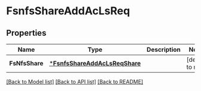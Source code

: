 # FsnfsShareAddAcLsReq

## Properties
Name | Type | Description | Notes
------------ | ------------- | ------------- | -------------
**FsNfsShare** | [***FsnfsShareAddAcLsReqShare**](FSNFSShareAddACLsReq_Share.md) |  | [default to null]

[[Back to Model list]](../README.md#documentation-for-models) [[Back to API list]](../README.md#documentation-for-api-endpoints) [[Back to README]](../README.md)


